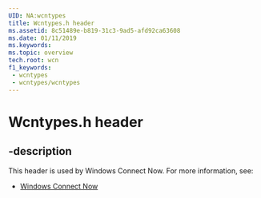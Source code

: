 ```yaml
---
UID: NA:wcntypes
title: Wcntypes.h header
ms.assetid: 8c51489e-b819-31c3-9ad5-afd92ca63608
ms.date: 01/11/2019
ms.keywords: 
ms.topic: overview
tech.root: wcn
f1_keywords:
 - wcntypes
 - wcntypes/wcntypes
---
```


# Wcntypes.h header


## -description

This header is used by Windows Connect Now. For more information, see:

- [Windows Connect Now](../_wcn/index.md)

